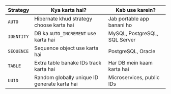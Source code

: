 
|Strategy|Kya karta hai?|Kab use karein?|
|---|---|---|
|`AUTO`|Hibernate khud strategy choose karta hai|Jab portable app banani ho|
|`IDENTITY`|DB ka `AUTO_INCREMENT` use karta hai|MySQL, PostgreSQL, SQL Server|
|`SEQUENCE`|Sequence object use karta hai|PostgreSQL, Oracle|
|`TABLE`|Extra table banake IDs track karta hai|Har DB mein kaam karta hai|
|`UUID`|Random globally unique ID generate karta hai|Microservices, public IDs|